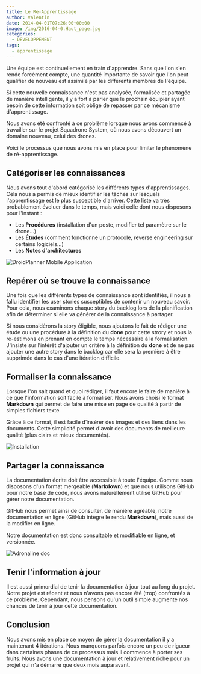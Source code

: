 ```yaml
---
title: Le Re-Apprentissage
author: Valentin
date: 2014-04-01T07:26:00+00:00
image: /img/2016-04-0.Haut_page.jpg
categories:
  - DÉVELOPPEMENT
tags:
  - apprentissage
---
```


Une équipe est continuellement en train d'apprendre. Sans que l'on s'en rende forcément compte, une quantité importante de savoir que l'on peut qualifier de nouveau est assimilé par les différents membres de l'équipe.

Si cette nouvelle connaissance n'est pas analysée, formalisée et partagée de manière intelligente, il y a fort à parier que le prochain équipier ayant besoin de cette information soit obligé de repasser par ce mécanisme d'apprentissage.

Nous avons été confronté à ce problème lorsque nous avons commencé à travailler sur le projet Squadrone System, où nous avons découvert un domaine nouveau, celui des drones.

Voici le processus que nous avons mis en place pour limiter le phénomène de ré-apprentissage.

## Catégoriser les connaissances

Nous avons tout d'abord catégorisé les différents types d'apprentissages. Cela nous a permis de mieux identifier les tâches sur lesquels l'apprentissage est le plus susceptible d'arriver. Cette liste va très probablement évoluer dans le temps, mais voici celle dont nous disposons pour l'instant :

- Les **Procédures** (installation d'un poste, modifier tel paramètre sur le drone…)
- Les **Études** (comment fonctionne un protocole, reverse engineering sur certains logiciels…)
- Les **Notes d'architectures**

![DroidPlanner Mobile Application](/img/tumblr_inline_n2smvcq9H11szdlw2.png)

## Repérer où se trouve la connaissance

Une fois que les différents types de connaissance sont identifiés, il nous a fallu identifier les user stories susceptibles de contenir un nouveau savoir. Pour cela, nous examinons chaque story du backlog lors de la planification afin de déterminer si elle va générer de la connaissance à partager.

Si nous considérons la story éligible, nous ajoutons le fait de rédiger une étude ou une procédure à la définition du **done** pour cette strory et nous la re-estimons en prenant en compte le temps nécessaire à la formalisation. J'insiste sur l’intérêt d'ajouter un critère à la définition du **done** et de ne pas ajouter une autre story dans le backlog car elle sera la première à être supprimée dans le cas d'une itération difficile.

## Formaliser la connaissance

Lorsque l'on sait quand et quoi rédiger, il faut encore le faire de manière à ce que l'information soit facile à formaliser. Nous avons choisi le format **Markdown** qui permet de faire une mise en page de qualité à partir de simples fichiers texte.

Grâce à ce format, il est facile d’insérer des images et des liens dans les documents. Cette simplicité permet d'avoir des documents de meilleure qualité (plus clairs et mieux documentés).

![Installation](/img/tumblr_inline_n2sn4plGID1szdlw2.png)

## Partager la connaissance

La documentation écrite doit être accessible à toute l'équipe. Comme nous disposons d'un format mergeable (**Markdown**) et que nous utilisons GitHub pour notre base de code, nous avons naturellement utilisé GitHub pour gérer notre documentation.

GitHub nous permet ainsi de consulter, de manière agréable, notre documentation en ligne (GitHub intègre le rendu **Markdown**), mais aussi de la modifier en ligne.

Notre documentation est donc consultable et modifiable en ligne, et versionnée.

![Adronaline doc](/img/tumblr_inline_n2smvx5KGO1szdlw2.png)

## Tenir l'information à jour

Il est aussi primordial de tenir la documentation à jour tout au long du projet. Notre projet est récent et nous n'avons pas encore été (trop) confrontés à ce problème. Cependant, nous pensons qu'un outil simple augmente nos chances de tenir à jour cette documentation.

## Conclusion

Nous avons mis en place ce moyen de gérer la documentation il y a maintenant 4 itérations. Nous manquons parfois encore un peu de rigueur dans certaines phases de ce processus mais il commence à porter ses fruits. Nous avons une documentation à jour et relativement riche pour un projet qui n'a démarré que deux mois auparavant.
